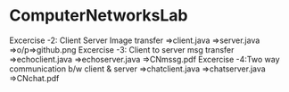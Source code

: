 # ComputerNetworksLab 

Excercise -2: Client Server Image transfer 
  =>client.java 
  =>server.java 
  =>o/p=>github.png 
Excercise -3: Client to server msg transfer 
  =>echoclient.java 
  =>echoserver.java 
  =>CNmssg.pdf 
Excercise -4:Two way communication b/w client & server 
  =>chatclient.java 
  =>chatserver.java 
  =>CNchat.pdf 
